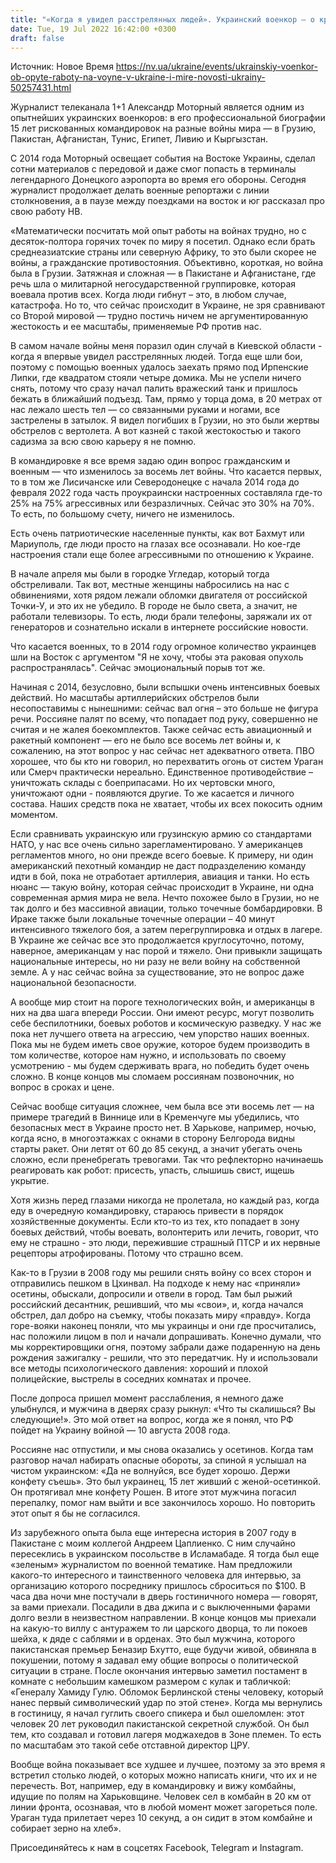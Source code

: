 ```yaml
---
title: "«Когда я увидел расстрелянных людей». Украинский военкор — о круглосуточном вале огня, тяжелых ситуациях и стандартах НАТО. Интервью НВ"
date: Tue, 19 Jul 2022 16:42:00 +0300
draft: false
---
```

Источник: Новое Время https://nv.ua/ukraine/events/ukrainskiy-voenkor-ob-opyte-raboty-na-voyne-v-ukraine-i-mire-novosti-ukrainy-50257431.html


Журналист телеканала 1+1 Александр Моторный является одним из опытнейших украинских военкоров: в его профессиональной биографии 15 лет рискованных командировок на разные войны мира — в Грузию, Пакистан, Афганистан, Тунис, Египет, Ливию и Кыргызстан.

С 2014 года Моторный освещает события на Востоке Украины, сделал сотни материалов с передовой и даже смог попасть в терминалы легендарного Донецкого аэропорта во время его обороны. Сегодня журналист продолжает делать военные репортажи с линии столкновения, а в паузе между поездками на восток и юг рассказал про свою работу НВ.

 «Математически посчитать мой опыт работы на войнах трудно, но с десяток-полтора горячих точек по миру я посетил. Однако если брать среднеазиатские страны или северную Африку, то это были скорее не войны, а гражданские противостояния. Объективно, короткая, но война была в Грузии. Затяжная и сложная — в Пакистане и Афганистане, где речь шла о милитарной негосударственной группировке, которая воевала против всех. Когда люди гибнут – это, в любом случае, катастрофа. Но то, что сейчас происходит в Украине, не зря сравнивают со Второй мировой — трудно постичь ничем не аргументированную жестокость и ее масштабы, применяемые РФ против нас.

 В самом начале войны меня поразил один случай в Киевской области - когда я впервые увидел расстрелянных людей. Тогда еще шли бои, поэтому с помощью военных удалось заехать прямо под Ирпенские Липки, где квадратом стояли четыре домика. Мы не успели ничего снять, потому что сразу начал палить вражеский танк и пришлось бежать в ближайший подъезд. Там, прямо у торца дома, в 20 метрах от нас лежало шесть тел — со связанными руками и ногами, все застрелены в затылок. Я видел погибших в Грузии, но это были жертвы обстрелов с вертолета. А вот казней с такой жестокостью и такого садизма за всю свою карьеру я не помню.

 В командировке я все время задаю один вопрос гражданским и военным — что изменилось за восемь лет войны. Что касается первых, то в том же Лисичанске или Северодонецке с начала 2014 года до февраля 2022 года часть проукраински настроенных составляла где-то 25% на 75% агрессивных или безразличных. Сейчас это 30% на 70%. То есть, по большому счету, ничего не изменилось.

 Есть очень патриотические населенные пункты, как вот Бахмут или Мариуполь, где люди просто на глазах все осознавали. Но кое-где настроения стали еще более агрессивными по отношению к Украине.

 В начале апреля мы были в городке Угледар, который тогда обстреливали. Так вот, местные женщины набросились на нас с обвинениями, хотя рядом лежали обломки двигателя от российской Точки-У, и это их не убедило. В городе не было света, а значит, не работали телевизоры. То есть, люди брали телефоны, заряжали их от генераторов и сознательно искали в интернете российские новости.

 Что касается военных, то в 2014 году огромное количество украинцев шли на Восток с аргументом "Я не хочу, чтобы эта раковая опухоль распространялась". Сейчас эмоциональный порыв тот же.

Начиная с 2014, безусловно, были вспышки очень интенсивных боевых действий. Но масштабы артиллерийских обстрелов были несопоставимы с нынешними: сейчас вал огня – это больше не фигура речи. Россияне палят по всему, что попадает под руку, совершенно не считая и не жалея боекомплектов. Также сейчас есть авиационный и ракетный компонент — его не было все восемь лет войны и, к сожалению, на этот вопрос у нас сейчас нет адекватного ответа. ПВО хорошее, что бы кто ни говорил, но перехватить огонь от систем Ураган или Смерч практически нереально. Единственное противодействие – уничтожать склады с боеприпасами. Но их чертовски много, уничтожают одни - появляются другие. То же касается и личного состава. Наших средств пока не хватает, чтобы их всех покосить одним моментом.

 Если сравнивать украинскую или грузинскую армию со стандартами НАТО, у нас все очень сильно зарегламентировано. У американцев регламентов много, но они прежде всего боевые. К примеру, ни один американский пехотный командир не даст подразделению команду идти в бой, пока не отработает артиллерия, авиация и танки. Но есть нюанс — такую войну, которая сейчас происходит в Украине, ни одна современная армия мира не вела. Нечто похожее было в Грузии, но не так долго и без массивной авиации, только точечные бомбардировки. В Ираке также были локальные точечные операции – 40 минут интенсивного тяжелого боя, а затем перегруппировка и отдых в лагере. В Украине же сейчас все это продолжается круглосуточно, потому, наверное, американцам у нас порой и тяжело. Они привыкли защищать национальные интересы, но ни разу не вели войну на собственной земле. А у нас сейчас война за существование, это не вопрос даже национальной безопасности.

 А вообще мир стоит на пороге технологических войн, и американцы в них на два шага впереди России. Они имеют ресурс, могут позволить себе беспилотники, боевых роботов и космическую разведку. У нас же пока нет лучшего ответа на агрессию, чем упорство наших военных. Пока мы не будем иметь свое оружие, которое будем производить в том количестве, которое нам нужно, и использовать по своему усмотрению - мы будем сдерживать врага, но победить будет очень сложно. В конце концов мы сломаем россиянам позвоночник, но вопрос в сроках и цене.

 Сейчас вообще ситуация сложнее, чем была все эти восемь лет — на примере трагедий в Виннице или в Кременчуге мы убедились, что безопасных мест в Украине просто нет. В Харькове, например, ночью, когда ясно, в многоэтажках с окнами в сторону Белгорода видны старты ракет. Они летят от 60 до 85 секунд, а значит убегать очень сложно, если пренебрегать тревогами. Так что рефлекторно начинаешь реагировать как робот: присесть, упасть, слышишь свист, ищешь укрытие.

 Хотя жизнь перед глазами никогда не пролетала, но каждый раз, когда еду в очередную командировку, стараюсь привести в порядок хозяйственные документы. Если кто-то из тех, кто попадает в зону боевых действий, чтобы воевать, волонтерить или лечить, говорит, что ему не страшно - это люди, пережившие страшный ПТСР и их нервные рецепторы атрофированы. Потому что страшно всем.

 Как-то в Грузии в 2008 году мы решили снять войну со всех сторон и отправились пешком в Цхинвал. На подходе к нему нас «приняли» осетины, обыскали, допросили и отвели в город. Там был рыжий российский десантник, решивший, что мы «свои», и, когда начался обстрел, дал добро на съемку, чтобы показать миру «правду». Когда горе-вояки наконец поняли, что мы украинцы и они где просчитались, нас положили лицом в пол и начали допрашивать. Конечно думали, что мы корректировщики огня, поэтому забрали даже подаренную на день рождения зажигалку - решили, что это передатчик. Ну и использовали все методы психологического давления: хороший и плохой полицейские, выстрелы в соседних комнатах и прочее.

 После допроса пришел момент расслабления, я немного даже улыбнулся, и мужчина в дверях сразу рыкнул: «Что ты скалишься? Вы следующие!». Это мой ответ на вопрос, когда же я понял, что РФ пойдет на Украину войной — 10 августа 2008 года.

 Россияне нас отпустили, и мы снова оказались у осетинов. Когда там разговор начал набирать опасные обороты, за спиной я услышал на чистом украинском: «Да не волнуйся, все будет хорошо. Держи конфету съешь». Это был украинец, 15 лет живший с женой-осетинкой. Он протягивал мне конфету Рошен. В итоге этот мужчина погасил перепалку, помог нам выйти и все закончилось хорошо. Но повторить этот опыт я бы не согласился.

 Из зарубежного опыта была еще интересна история в 2007 году в Пакистане с моим коллегой Андреем Цаплиенко. С ним случайно пересеклись в украинском посольстве в Исламабаде. Я тогда был еще «зеленым» журналистом по военной тематике. Нам предложили какого-то интересного и таинственного человека для интервью, за организацию которого посреднику пришлось сброситься по $100. В часа два ночи мне постучали в дверь гостиничного номера — говорят, за вами приехали. Посадили в два джипа и с выключенными фарами долго везли в неизвестном направлении. В конце концов мы приехали на какую-то виллу с антуражем то ли царского дворца, то ли покоев шейха, к дяде с саблями и в орденах. Это был мужчина, которого пакистанская премьер Беназир Бхутто, еще будучи живой, обвиняла в покушении, потому я задавал ему общие вопросы о политической ситуации в стране. После окончания интервью заметил постамент в комнате с небольшим камешком размером с кулак и табличкой: «Генералу Хамиду Гулю. Обломок Берлинской стены человеку, который нанес первый символический удар по этой стене». Когда мы вернулись в гостиницу, я начал гуглить своего спикера и был ошеломлен: этот человек 20 лет руководил пакистанской секретной службой. Он был тем, кто создавал и готовил лагеря моджахедов в Зоне племен. То есть по масштабам это такой себе отставной директор ЦРУ.

 Вообще война показывает все худшее и лучшее, поэтому за это время я встретил столько людей, о которых можно написать книги, что их и не перечесть. Вот, например, еду в командировку и вижу комбайны, идущие по полям на Харьковщине. Человек сел в комбайн в 20 км от линии фронта, осознавая, что в любой момент может загореться поле. Ураган туда прилетает через 10 секунд, а он сидит в этом комбайне и собирает зерно на хлеб».

Присоединяйтесь к нам в соцсетях Facebook, Telegram и Instagram.
